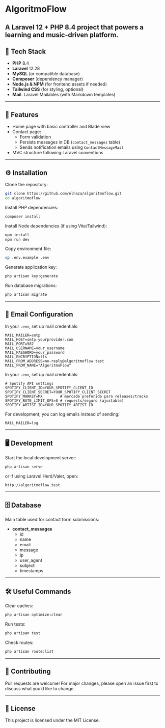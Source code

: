 # AlgoritmoFlow

A Laravel 12 + PHP 8.4 project that powers a learning and music-driven platform.  
---

## 🚀 Tech Stack

- **PHP** 8.4
- **Laravel** 12.28
- **MySQL** (or compatible database)
- **Composer** (dependency manager)
- **Node.js & NPM** (for frontend assets if needed)
- **Tailwind CSS** (for styling, optional)
- **Mail**: Laravel Mailables (with Markdown templates)

---

## 📂 Features

- Home page with basic controller and Blade view
- Contact page:
  - Form validation
  - Persists messages in DB (`contact_messages` table)
  - Sends notification emails using `ContactMessageMail`
- MVC structure following Laravel conventions

---

## ⚙️ Installation

Clone the repository:

```bash
git clone https://github.com/elhaza/algoritmoflow.git
cd algoritmoflow
```

Install PHP dependencies:

```bash
composer install
```

Install Node dependencies (if using Vite/Tailwind):

```bash
npm install
npm run dev
```

Copy environment file:

```bash
cp .env.example .env
```

Generate application key:

```bash
php artisan key:generate
```

Run database migrations:

```bash
php artisan migrate
```

---

## 📧 Email Configuration

In your `.env`, set up mail credentials:

```dotenv
MAIL_MAILER=smtp
MAIL_HOST=smtp.yourprovider.com
MAIL_PORT=587
MAIL_USERNAME=your_username
MAIL_PASSWORD=your_password
MAIL_ENCRYPTION=tls
MAIL_FROM_ADDRESS=no-reply@algoritmoflow.test
MAIL_FROM_NAME="AlgoritmoFlow"
```
In your `.env`, set up mail credentials:

```dotenv
# Spotify API settings
SPOTIFY_CLIENT_ID=YOUR_SPOTIFY_CLIENT_ID
SPOTIFY_CLIENT_SECRET=YOUR_SPOTIFY_CLIENT_SECRET
SPOTIFY_MARKET=MX        # mercado preferido para releases/tracks
SPOTIFY_RATE_LIMIT_QPS=8 # requests/seguro (ajustable)
SPOTIFY_ARTIST_ID=YOUR_SPOTIFY_ARTIST_ID
```

For development, you can log emails instead of sending:

```dotenv
MAIL_MAILER=log
```

---

## 🖥️ Development

Start the local development server:

```bash
php artisan serve
```

or if using Laravel Herd/Valet, open:

```
http://algoritmoflow.test
```

---

## 🗄️ Database

Main table used for contact form submissions:

- **contact_messages**
  - id
  - name
  - email
  - message
  - ip
  - user_agent
  - subject
  - timestamps

---

## 🛠️ Useful Commands

Clear caches:

```bash
php artisan optimize:clear
```

Run tests:

```bash
php artisan test
```

Check routes:

```bash
php artisan route:list
```

---

## 🤝 Contributing

Pull requests are welcome! For major changes, please open an issue first to discuss what you’d like to change.

---

## 📜 License

This project is licensed under the MIT License.
